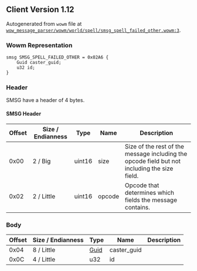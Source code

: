 ## Client Version 1.12

Autogenerated from `wowm` file at [`wow_message_parser/wowm/world/spell/smsg_spell_failed_other.wowm:3`](https://github.com/gtker/wow_messages/tree/main/wow_message_parser/wowm/world/spell/smsg_spell_failed_other.wowm#L3).

### Wowm Representation
```rust,ignore
smsg SMSG_SPELL_FAILED_OTHER = 0x02A6 {
    Guid caster_guid;
    u32 id;
}
```
### Header
SMSG have a header of 4 bytes.

#### SMSG Header
| Offset | Size / Endianness | Type   | Name   | Description |
| ------ | ----------------- | ------ | ------ | ----------- |
| 0x00   | 2 / Big           | uint16 | size   | Size of the rest of the message including the opcode field but not including the size field.|
| 0x02   | 2 / Little        | uint16 | opcode | Opcode that determines which fields the message contains.|
### Body
| Offset | Size / Endianness | Type | Name | Description |
| ------ | ----------------- | ---- | ---- | ----------- |
| 0x04 | 8 / Little | [Guid](../spec/packed-guid.md) | caster_guid |  |
| 0x0C | 4 / Little | u32 | id |  |
